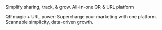 
Simplify sharing, track, & grow. All-in-one QR & URL platform

QR magic + URL power: Supercharge your marketing with one platform. Scannable simplicity, data-driven growth.
